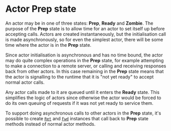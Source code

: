 # Actor **Prep** state

An actor may be in one of three states: **Prep**, **Ready** and
**Zombie**.  The purpose of the **Prep** state is to allow time for an
actor to set itself up before accepting calls.  Actors are created
instantaneously, but the initialisation call is made asynchronously,
so for even the simplest actor, there will be some time where the
actor is in the **Prep** state.

Since actor initialisation is asynchronous and has no time bound, the
actor may do quite complex operations in the **Prep** state, for
example attempting to make a connection to a remote server, or calling
and receiving responses back from other actors.  In this case
remaining in the **Prep** state means that the actor is signalling to
the runtime that it is "not yet ready" to accept normal actor calls.

Any actor calls made to it are queued until it enters the **Ready**
state.  This simplifies the logic of actors since otherwise the actor
would be forced to do its own queuing of requests if it was not yet
ready to service them.

To support doing asynchronous calls to other actors in the **Prep**
state, it's possible to create [`Ret`] and [`Fwd`] instances that call
back to **Prep** state methods instead of normal actor methods.

[`Fwd`]: https://docs.rs/stakker/*/stakker/struct.Fwd.html
[`Ret`]: https://docs.rs/stakker/*/stakker/struct.Ret.html
